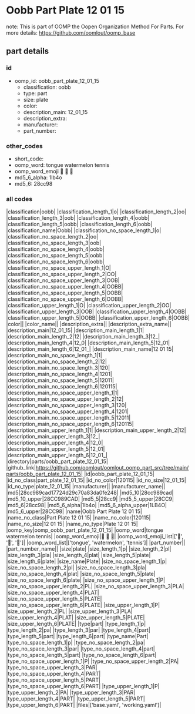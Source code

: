 # Oobb Part Plate 12 01 15  

note: This is part of OOMP the Oopen Organization Method For Parts. For more details: https://github.com/oomlout/oomp_base

##  part details





### id
* oomp_id: oobb_part_plate_12_01_15
  * classification: oobb
  * type: part
  * size: plate
  * color: 
  * description_main: 12_01_15
  * description_extra: 
  * manufacturer: 
  * part_number: 

### other_codes
* short_code: 
* oomp_word: tongue watermelon tennis
* oomp_word_emoji :tongue: :watermelon: :tennis:
* md5_6_alpha: 1lb4o
* md5_6: 28cc98

### all codes 
|classification|oobb|
|classification_length_1|o|
|classification_length_2|oo|
|classification_length_3|oob|
|classification_length_4|oobb|
|classification_length_5|oobb|
|classification_length_6|oobb|
|classification_name|Oobb|
|classification_no_space_length_1|o|
|classification_no_space_length_2|oo|
|classification_no_space_length_3|oob|
|classification_no_space_length_4|oobb|
|classification_no_space_length_5|oobb|
|classification_no_space_length_6|oobb|
|classification_no_space_upper_length_1|O|
|classification_no_space_upper_length_2|OO|
|classification_no_space_upper_length_3|OOB|
|classification_no_space_upper_length_4|OOBB|
|classification_no_space_upper_length_5|OOBB|
|classification_no_space_upper_length_6|OOBB|
|classification_upper_length_1|O|
|classification_upper_length_2|OO|
|classification_upper_length_3|OOB|
|classification_upper_length_4|OOBB|
|classification_upper_length_5|OOBB|
|classification_upper_length_6|OOBB|
|color||
|color_name||
|description_extra||
|description_extra_name||
|description_main|12_01_15|
|description_main_length_1|1|
|description_main_length_2|12|
|description_main_length_3|12_|
|description_main_length_4|12_0|
|description_main_length_5|12_01|
|description_main_length_6|12_01_|
|description_main_name|12 01 15|
|description_main_no_space_length_1|1|
|description_main_no_space_length_2|12|
|description_main_no_space_length_3|120|
|description_main_no_space_length_4|1201|
|description_main_no_space_length_5|12011|
|description_main_no_space_length_6|120115|
|description_main_no_space_upper_length_1|1|
|description_main_no_space_upper_length_2|12|
|description_main_no_space_upper_length_3|120|
|description_main_no_space_upper_length_4|1201|
|description_main_no_space_upper_length_5|12011|
|description_main_no_space_upper_length_6|120115|
|description_main_upper_length_1|1|
|description_main_upper_length_2|12|
|description_main_upper_length_3|12_|
|description_main_upper_length_4|12_0|
|description_main_upper_length_5|12_01|
|description_main_upper_length_6|12_01_|
|directory|parts/oobb_part_plate_12_01_15|
|github_link|https://github.com/oomlout/oomlout_oomp_part_src/tree/main/parts/oobb_part_plate_12_01_15|
|id|oobb_part_plate_12_01_15|
|id_no_class|part_plate_12_01_15|
|id_no_color|120115|
|id_no_size|12_01_15|
|id_no_type|plate_12_01_15|
|manufacturer||
|manufacturer_name||
|md5|28cc989cad17724d29c70a83da0fe248|
|md5_10|28cc989cad|
|md5_10_upper|28CC989CAD|
|md5_5|28cc9|
|md5_5_upper|28CC9|
|md5_6|28cc98|
|md5_6_alpha|1lb4o|
|md5_6_alpha_upper|1LB4O|
|md5_6_upper|28CC98|
|name|Oobb Part Plate 12 01 15|
|name_no_class|Part Plate 12 01 15|
|name_no_color|120115|
|name_no_size|12 01 15|
|name_no_type|Plate 12 01 15|
|oomp_key|oomp_oobb_part_plate_12_01_15|
|oomp_word|tongue watermelon tennis|
|oomp_word_emoji|:tongue: :watermelon: :tennis:|
|oomp_word_emoji_list|[':tongue:', ':watermelon:', ':tennis:']|
|oomp_word_list|['tongue', 'watermelon', 'tennis']|
|part_number||
|part_number_name||
|size|plate|
|size_length_1|p|
|size_length_2|pl|
|size_length_3|pla|
|size_length_4|plat|
|size_length_5|plate|
|size_length_6|plate|
|size_name|Plate|
|size_no_space_length_1|p|
|size_no_space_length_2|pl|
|size_no_space_length_3|pla|
|size_no_space_length_4|plat|
|size_no_space_length_5|plate|
|size_no_space_length_6|plate|
|size_no_space_upper_length_1|P|
|size_no_space_upper_length_2|PL|
|size_no_space_upper_length_3|PLA|
|size_no_space_upper_length_4|PLAT|
|size_no_space_upper_length_5|PLATE|
|size_no_space_upper_length_6|PLATE|
|size_upper_length_1|P|
|size_upper_length_2|PL|
|size_upper_length_3|PLA|
|size_upper_length_4|PLAT|
|size_upper_length_5|PLATE|
|size_upper_length_6|PLATE|
|type|part|
|type_length_1|p|
|type_length_2|pa|
|type_length_3|par|
|type_length_4|part|
|type_length_5|part|
|type_length_6|part|
|type_name|Part|
|type_no_space_length_1|p|
|type_no_space_length_2|pa|
|type_no_space_length_3|par|
|type_no_space_length_4|part|
|type_no_space_length_5|part|
|type_no_space_length_6|part|
|type_no_space_upper_length_1|P|
|type_no_space_upper_length_2|PA|
|type_no_space_upper_length_3|PAR|
|type_no_space_upper_length_4|PART|
|type_no_space_upper_length_5|PART|
|type_no_space_upper_length_6|PART|
|type_upper_length_1|P|
|type_upper_length_2|PA|
|type_upper_length_3|PAR|
|type_upper_length_4|PART|
|type_upper_length_5|PART|
|type_upper_length_6|PART|
|files|['base.yaml', 'working.yaml']|
